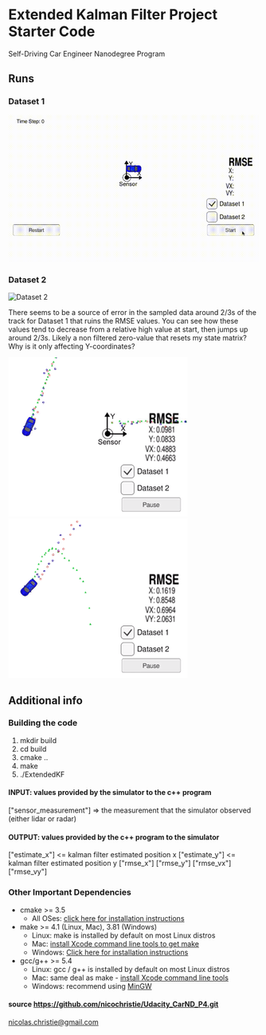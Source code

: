 # Extended Kalman Filter Project Starter Code
Self-Driving Car Engineer Nanodegree Program

## Runs
### Dataset 1
![Dataset 1](samples/Dataset1.gif)
### Dataset 2
![Dataset 2](samples/Dataset2.gif)

There seems to be a source of error in the sampled data around 2/3s of the track for Dataset 1 that ruins the RMSE values. You can see how these values tend to decrease from a relative high value at start, then jumps up around 2/3s. Likely a non filtered zero-value that resets my state matrix? Why is it only affecting Y-coordinates?

![Pre noise](samples/Dataset1Noise1.png)![Post noise](samples/Dataset1Noise2.png)

## Additional info
### Building the code
1. mkdir build
2. cd build
3. cmake ..
4. make
5. ./ExtendedKF

#### INPUT: values provided by the simulator to the c++ program

["sensor_measurement"] => the measurement that the simulator observed (either lidar or radar)

#### OUTPUT: values provided by the c++ program to the simulator

["estimate_x"] <= kalman filter estimated position x
["estimate_y"] <= kalman filter estimated position y
["rmse_x"]
["rmse_y"]
["rmse_vx"]
["rmse_vy"]

### Other Important Dependencies

* cmake >= 3.5
  * All OSes: [click here for installation instructions](https://cmake.org/install/)
* make >= 4.1 (Linux, Mac), 3.81 (Windows)
  * Linux: make is installed by default on most Linux distros
  * Mac: [install Xcode command line tools to get make](https://developer.apple.com/xcode/features/)
  * Windows: [Click here for installation instructions](http://gnuwin32.sourceforge.net/packages/make.htm)
* gcc/g++ >= 5.4
  * Linux: gcc / g++ is installed by default on most Linux distros
  * Mac: same deal as make - [install Xcode command line tools](https://developer.apple.com/xcode/features/)
  * Windows: recommend using [MinGW](http://www.mingw.org/)
  
#### source https://github.com/nicochristie/Udacity_CarND_P4.git
nicolas.christie@gmail.com